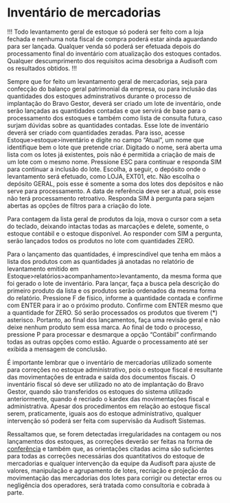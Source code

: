# Inventário de mercadorias

!!!
Todo levantamento geral de estoque só poderá ser feito com a loja fechada e nenhuma nota fiscal de compra poderá estar ainda aguardando para ser lançada. Qualquer venda só poderá ser efetuada depois do processamento final do inventário com atualização dos estoques contados.  Qualquer descumprimento dos requisitos acima desobriga a Audisoft com os resultados obtidos. 
!!!

Sempre que for feito um levantamento geral de mercadorias, seja para confecção do balanço geral patrimonial da empresa, ou para inclusão das quantidades dos estoques adminstrativos durante o processo de implantação do Bravo Gestor, deverá ser criado um lote de inventário, onde serão lançadas as quantidades contadas e que servirá de base para o processamento dos estoques e também como lista de consulta futura, caso surjam dúvidas sobre as quantidades contadas.  Esse lote de inventário deverá ser criado com quantidades zeradas. Para isso, acesse Estoque>estoque>inventário e digite no campo “Atual”, um nome que identifique bem o lote que pretende criar.  Digitado o nome, será aberta uma lista com os lotes já existentes, pois não é permitida a criação de mais de um lote com o mesmo nome. Pressione ESC para continuar e responda SIM para continuar a inclusão do lote. Escolha, a seguir, o depósito onde o levantamento será efetuado, como LOJA, EXT01, etc. Não escolha o depósito GERAL, pois esse é somente a soma dos lotes dos depósitos e não serve para processamento. A data de referência deve ser a atual, pois esse não terá processamento retroativo. Responda SIM à pergunta para sejam abertas as opções de filtros para a criação do lote.

Para contagem da lista geral de produtos da loja, mova o cursor com a seta do teclado, deixando intactas todas as marcações e delete, somente, o estoque contábil e o estoque disponível.  Ao responder com SIM a pergunta, serão lançados todos os produtos no lote com quantidades ZERO.

Para o lançamento das quantidades, é imprescindível que tenha em mãos a lista dos produtos com as quantidades já anotadas no relatório de levantamento emitido em Estoque>relatórios>acompanhamento>levantamento, da mesma forma que foi gerado o lote de inventário. Para lançar, faça a busca pela descrição do primeiro produto da lista e os produtos serão ordenados da mesma forma do relatório. Pressione F de físico, informe a quantidade contada e confirme com ENTER para ir ao o próximo produto. Confirme com ENTER mesmo que a quantidade for ZERO. Só serão processados os produtos que tiverem (*) asterisco. Portanto, ao final dos lançamentos, faça uma revisão geral e não deixe nenhum produto sem essa marca.   Ao final de todo o processo, pressione P para processar e desmarque a opção “Contábil” confirmando todas as outras opções como estão. Aguarde o processamento até ser exibida a mensagem de conclusão.

É importante lembrar que o inventário de mercadorias utilizado somente para correções no estoque administrativo, pois o estoque fiscal é resultante das movimentações de entrada e saída dos documentos fiscais. O inventário fiscal só deve ser utilizado no ato de implantação do Bravo Gestor, quando são transferidos os estoques do sistema utilizado anteriormente, quando é recriado o kardex das movimentações fiscal e administrativa. Apesar dos procedimentos em relação ao estoque fiscal serem, praticamente, iguais aos do estoque administrativo, qualquer intervenção só poderá ser feita com supervisão da Audisoft Sistemas.

Ressaltamos que, se forem detectadas irregularidades na contagem ou nos lançamentos dos estoques, as correções deverão ser feitas na forma de [conferência](conferencia-de-estoque.md) e também que, as orientações citadas acima são suficientes para todas as correções necessárias dos quantitativos do estoque de mercadorias e qualquer intervenção da equipe da Audisoft para ajuste de valores, manipulação e agrupamento de lotes, recriação e projeção da movimentação das mercadorias dos lotes para corrigir ou detectar erros ou negligência dos operadores, será tratada como consultoria e cobrada à parte.